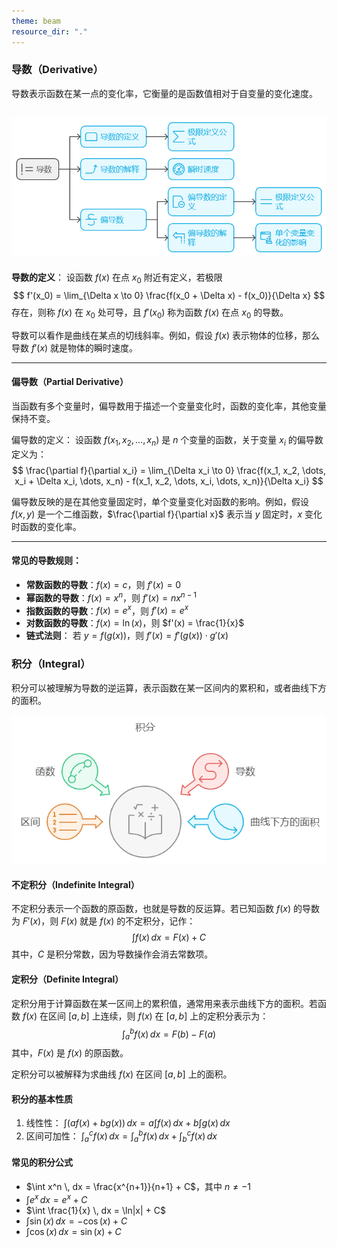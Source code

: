 ```yaml
---
theme: beam
resource_dir: "."
---
```


### 导数（Derivative）
导数表示函数在某一点的变化率，它衡量的是函数值相对于自变量的变化速度。

![pics](./pics/积分_导数_1.png)
---

**导数的定义**：
设函数 $f(x)$ 在点 $x_0$ 附近有定义，若极限
$$ f'(x_0) = \lim_{\Delta x \to 0} \frac{f(x_0 + \Delta x) - f(x_0)}{\Delta x} $$
存在，则称 $f(x)$ 在 $x_0$ 处可导，且 $f'(x_0)$ 称为函数 $f(x)$ 在点 $x_0$ 的导数。

导数可以看作是曲线在某点的切线斜率。例如，假设 $f(x)$ 表示物体的位移，那么导数 $f'(x)$ 就是物体的瞬时速度。

---

#### 偏导数（Partial Derivative）
当函数有多个变量时，偏导数用于描述一个变量变化时，函数的变化率，其他变量保持不变。

偏导数的定义：
设函数 $f(x_1, x_2, \dots, x_n)$ 是 $n$ 个变量的函数，关于变量 $x_i$ 的偏导数定义为：
$$ \frac{\partial f}{\partial x_i} = \lim_{\Delta x_i \to 0} \frac{f(x_1, x_2, \dots, x_i + \Delta x_i, \dots, x_n) - f(x_1, x_2, \dots, x_i, \dots, x_n)}{\Delta x_i} $$

偏导数反映的是在其他变量固定时，单个变量变化对函数的影响。例如，假设 $f(x, y)$ 是一个二维函数，$\frac{\partial f}{\partial x}$ 表示当 $y$ 固定时，$x$ 变化时函数的变化率。

---

#### 常见的导数规则：
- **常数函数的导数**：$f(x) = c$，则 $f'(x) = 0$
- **幂函数的导数**：$f(x) = x^n$，则 $f'(x) = nx^{n-1}$
- **指数函数的导数**：$f(x) = e^x$，则 $f'(x) = e^x$
- **对数函数的导数**：$f(x) = \ln(x)$，则 $f'(x) = \frac{1}{x}$
- **链式法则**：
若 $y = f(g(x))$，则 $f'(x) = f'(g(x)) \cdot g'(x)$


### 积分（Integral）

积分可以被理解为导数的逆运算，表示函数在某一区间内的累积和，或者曲线下方的面积。

![pics](./pics/积分_导数_2.png)

#### 不定积分（Indefinite Integral）

不定积分表示一个函数的原函数，也就是导数的反运算。若已知函数 $f(x)$ 的导数为 $F'(x)$，则 $F(x)$ 就是 $f(x)$ 的不定积分，记作：
$$ \int f(x) \, dx = F(x) + C $$
其中，$C$ 是积分常数，因为导数操作会消去常数项。

#### 定积分（Definite Integral）

定积分用于计算函数在某一区间上的累积值，通常用来表示曲线下方的面积。若函数 $f(x)$ 在区间 $[a, b]$ 上连续，则 $f(x)$ 在 $[a, b]$ 上的定积分表示为：
$$ \int_a^b f(x) \, dx = F(b) - F(a) $$
其中，$F(x)$ 是 $f(x)$ 的原函数。

定积分可以被解释为求曲线 $f(x)$ 在区间 $[a, b]$ 上的面积。


#### 积分的基本性质
1. 线性性：
$\int (af(x) + bg(x)) \, dx = a \int f(x) \, dx + b \int g(x) \, dx$
2. 区间可加性：
$\int_a^c f(x) \, dx = \int_a^b f(x) \, dx + \int_b^c f(x) \, dx$

#### 常见的积分公式
- $\int x^n \, dx = \frac{x^{n+1}}{n+1} + C$，其中 $n \neq -1$
- $\int e^x \, dx = e^x + C$
- $\int \frac{1}{x} \, dx = \ln|x| + C$
- $\int \sin(x) \, dx = -\cos(x) + C$
- $\int \cos(x) \, dx = \sin(x) + C$
